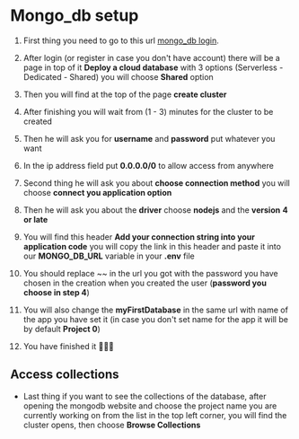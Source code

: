 
# Mongo_db setup

1. First thing you need to go to this url [mongo_db login](https://account.mongodb.com/account/login).

  

2. After login (or register in case you don't have account) there will be a page in top of it **Deploy a cloud database** with 3 options (Serverless - Dedicated - Shared) you will choose **Shared** option

  

3. Then you will find at the top of the page **create cluster**

  
4. After finishing you will wait from (1 - 3) minutes for the cluster to be created

  

5. Then he will ask you for **username** and **password** put whatever you want

  

6. In the ip address field put **0.0.0.0/0** to allow access from anywhere

  

7. Second thing he will ask you about **choose connection method** you will choose **connect you application option**

  

8. Then he will ask you about the **driver** choose **nodejs** and the **version**  **4 or late**

  

9. You will find this header **Add your connection string into your application code** you will copy the link in this header and paste it into our **MONGO_DB_URL** variable in your **.env** file

  

10. You should replace ~<password>~ in the url you got with the password you have chosen in the creation when you created the user (**password you choose in step 4**)

  

11. You will also change the **myFirstDatabase** in the same url with name of the app you have set it (in case you don't set name for the app it will be by default **Project 0**)

  

12. You have finished it :clap::clap::clap:

  

## Access collections

- Last thing if you want to see the collections of the database, after opening the mongodb website and choose the project name you are currently working on from the list in the top left corner, you will find the cluster opens, then choose **Browse Collections**